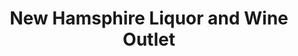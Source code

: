 ---
title: "New Hamsphire Liquor and Wine Outlet"
url: /derry/new-hamsphire-liquor-and-wine-outlet/
shop: alcohol
---
